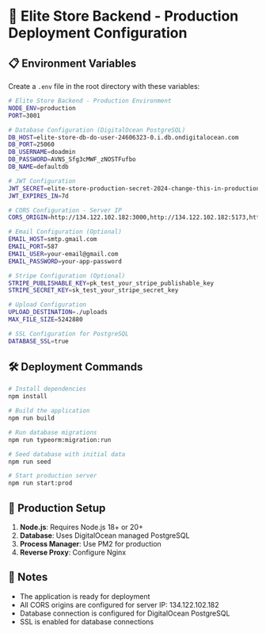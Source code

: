 # 🚀 Elite Store Backend - Production Deployment Configuration

## 📋 Environment Variables

Create a `.env` file in the root directory with these variables:

```bash
# Elite Store Backend - Production Environment
NODE_ENV=production
PORT=3001

# Database Configuration (DigitalOcean PostgreSQL)
DB_HOST=elite-store-db-do-user-24606323-0.i.db.ondigitalocean.com
DB_PORT=25060
DB_USERNAME=doadmin
DB_PASSWORD=AVNS_Sfg3cMWF_zNOSTFufbo
DB_NAME=defaultdb

# JWT Configuration
JWT_SECRET=elite-store-production-secret-2024-change-this-in-production
JWT_EXPIRES_IN=7d

# CORS Configuration - Server IP
CORS_ORIGIN=http://134.122.102.182:3000,http://134.122.102.182:5173,http://134.122.102.182

# Email Configuration (Optional)
EMAIL_HOST=smtp.gmail.com
EMAIL_PORT=587
EMAIL_USER=your-email@gmail.com
EMAIL_PASSWORD=your-app-password

# Stripe Configuration (Optional)
STRIPE_PUBLISHABLE_KEY=pk_test_your_stripe_publishable_key
STRIPE_SECRET_KEY=sk_test_your_stripe_secret_key

# Upload Configuration
UPLOAD_DESTINATION=./uploads
MAX_FILE_SIZE=5242880

# SSL Configuration for PostgreSQL
DATABASE_SSL=true
```

## 🛠️ Deployment Commands

```bash
# Install dependencies
npm install

# Build the application
npm run build

# Run database migrations
npm run typeorm:migration:run

# Seed database with initial data
npm run seed

# Start production server
npm run start:prod
```

## 🔧 Production Setup

1. **Node.js**: Requires Node.js 18+ or 20+
2. **Database**: Uses DigitalOcean managed PostgreSQL
3. **Process Manager**: Use PM2 for production
4. **Reverse Proxy**: Configure Nginx

## 📝 Notes

- The application is ready for deployment
- All CORS origins are configured for server IP: 134.122.102.182
- Database connection is configured for DigitalOcean PostgreSQL
- SSL is enabled for database connections
